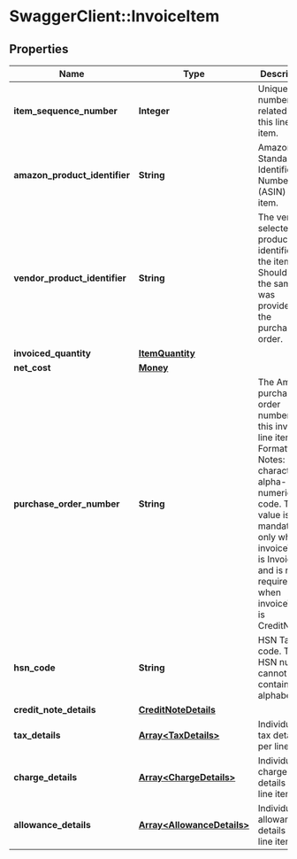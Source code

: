 # SwaggerClient::InvoiceItem

## Properties
Name | Type | Description | Notes
------------ | ------------- | ------------- | -------------
**item_sequence_number** | **Integer** | Unique number related to this line item. | 
**amazon_product_identifier** | **String** | Amazon Standard Identification Number (ASIN) of an item. | [optional] 
**vendor_product_identifier** | **String** | The vendor selected product identifier of the item. Should be the same as was provided in the purchase order. | [optional] 
**invoiced_quantity** | [**ItemQuantity**](ItemQuantity.md) |  | 
**net_cost** | [**Money**](Money.md) |  | 
**purchase_order_number** | **String** | The Amazon purchase order number for this invoiced line item. Formatting Notes: 8-character alpha-numeric code. This value is mandatory only when invoiceType is Invoice, and is not required when invoiceType is CreditNote. | [optional] 
**hsn_code** | **String** | HSN Tax code. The HSN number cannot contain alphabets. | [optional] 
**credit_note_details** | [**CreditNoteDetails**](CreditNoteDetails.md) |  | [optional] 
**tax_details** | [**Array&lt;TaxDetails&gt;**](TaxDetails.md) | Individual tax details per line item. | [optional] 
**charge_details** | [**Array&lt;ChargeDetails&gt;**](ChargeDetails.md) | Individual charge details per line item. | [optional] 
**allowance_details** | [**Array&lt;AllowanceDetails&gt;**](AllowanceDetails.md) | Individual allowance details per line item. | [optional] 

